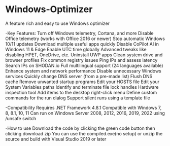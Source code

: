 # Windows-Optimizer
A feature rich and easy to use Windows optimizer

  -Key Features:
Turn off Windows telemetry, Cortana, and more
Disable Office telemetry (works with Office 2016 or newer)
Stop automatic Windows 10/11 updates
Download multiple useful apps quickly
Disable CoPilot AI in Windows 11 & Edge
Enable UTC time globally
Advanced tweaks like disabling HPET, OneDrive, etc.
Uninstall UWP apps
Clean system drive and browser profiles
Fix common registry issues
Ping IPs and assess latency
Search IPs on SHODAN.io
Full multilingual support (24 languages available)
Enhance system and network performance
Disable unnecessary Windows services
Quickly change DNS server (from a pre-made list)
Flush DNS cache
Remove unwanted startup programs
Edit your HOSTS file
Edit your System Variables paths
Identify and terminate file lock handles
Hardware inspection tool
Add items to the desktop right-click menu
Define custom commands for the run dialog
Support silent runs using a template file

  -Compatibility
Requires .NET Framework 4.8.1
Compatible with Windows 7, 8, 8.1, 10, 11
Can run on Windows Server 2008, 2012, 2016, 2019, 2022 using /unsafe switch

  -How to use
Download the code by clicking the green code button then clicking download zip
You can use the compiled.exe(no setup) or unzip the source and build with Visual Studio 2019 or later
